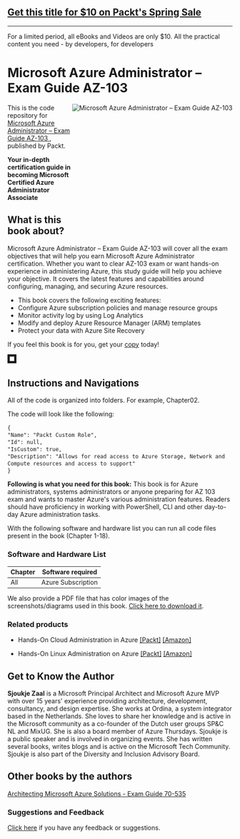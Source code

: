 ## [Get this title for $10 on Packt's Spring Sale](https://www.packt.com/B14606?utm_source=github&utm_medium=packt-github-repo&utm_campaign=spring_10_dollar_2022)
-----
For a limited period, all eBooks and Videos are only $10. All the practical content you need \- by developers, for developers

# Microsoft Azure Administrator – Exam Guide AZ-103 

<a href="https://www.packtpub.com/in/networking-and-servers/microsoft-azure-administrator-exam-guide-az-103?utm_source=github&utm_medium=repository&utm_campaign=9781838829025"><img src="https://www.packtpub.com/media/catalog/product/cache/e4d64343b1bc593f1c5348fe05efa4a6/b/1/b14606.png" alt="Microsoft Azure Administrator – Exam Guide AZ-103 " height="256px" align="right"></a>

This is the code repository for [Microsoft Azure Administrator – Exam Guide AZ-103 ](https://www.packtpub.com/in/networking-and-servers/microsoft-azure-administrator-exam-guide-az-103?utm_source=github&utm_medium=repository&utm_campaign=9781838829025), published by Packt.

**Your in-depth certification guide in becoming Microsoft Certified Azure Administrator Associate**

## What is this book about?
Microsoft Azure Administrator – Exam Guide AZ-103 will cover all the exam objectives that will help you earn Microsoft Azure Administrator certification. Whether you want to clear AZ-103 exam or want hands-on experience in administering Azure, this study guide will help you achieve your objective. It covers the latest features and capabilities around configuring, managing, and securing Azure resources.

* This book covers the following exciting features:
* Configure Azure subscription policies and manage resource groups 
* Monitor activity log by using Log Analytics 
* Modify and deploy Azure Resource Manager (ARM) templates 
* Protect your data with Azure Site Recovery 
 

If you feel this book is for you, get your [copy](https://www.amazon.com/dp/1838829024) today!

<a href="https://www.packtpub.com/?utm_source=github&utm_medium=banner&utm_campaign=GitHubBanner"><img src="https://raw.githubusercontent.com/PacktPublishing/GitHub/master/GitHub.png" 
alt="https://www.packtpub.com/" border="5" /></a>

## Instructions and Navigations
All of the code is organized into folders. For example, Chapter02.

The code will look like the following:
```
{
"Name": "Packt Custom Role",
"Id": null,
"IsCustom": true,
"Description": "Allows for read access to Azure Storage, Network and
Compute resources and access to support"
}
```

**Following is what you need for this book:**
This book is for Azure administrators, systems administrators or anyone preparing for AZ 103 exam and wants to master Azure's various administration features. Readers should have proficiency in working with PowerShell, CLI and other day-to-day Azure administration tasks.

With the following software and hardware list you can run all code files present in the book (Chapter 1-18).
### Software and Hardware List
| Chapter | Software required | 
| -------- | ------------------------------------ | 
| All | Azure Subscription |

We also provide a PDF file that has color images of the screenshots/diagrams used in this book. [Click here to download it](https://static.packt-cdn.com/downloads/9781838829025_ColorImages.pdf).

### Related products
* Hands-On Cloud Administration in Azure  [[Packt]](https://www.packtpub.com/in/virtualization-and-cloud/hands-cloud-administration-azure?utm_source=github&utm_medium=repository&utm_campaign=9781789134964) [[Amazon]](https://www.amazon.com/dp/178913496X)

* Hands-On Linux Administration on Azure  [[Packt]](https://www.packtpub.com/in/virtualization-and-cloud/hands-linux-administration-azure?utm_source=github&utm_medium=repository&utm_campaign=) [[Amazon]](https://www.amazon.com/dp/1789130964)


## Get to Know the Author
**Sjoukje Zaal**
 is a Microsoft Principal Architect and Microsoft Azure MVP with over 15 years' experience providing architecture, development, consultancy, and design expertise. She works at Ordina, a system integrator based in the Netherlands.
She loves to share her knowledge and is active in the Microsoft community as a co-founder of the Dutch user groups SP&C NL and MixUG. She is also a board member of Azure Thursdays. Sjoukje is a public speaker and is involved in organizing events. She has written several books, writes blogs and is active on the Microsoft Tech Community. Sjoukje is also part of the Diversity and Inclusion Advisory Board.


## Other books by the authors
[Architecting Microsoft Azure Solutions - Exam Guide 70-535](https://www.packtpub.com/virtualization-and-cloud/architecting-microsoft-azure-solutions-exam-guide-70-535?utm_source=github&utm_medium=repository&utm_campaign=9781788991735)

### Suggestions and Feedback
[Click here](https://docs.google.com/forms/d/e/1FAIpQLSdy7dATC6QmEL81FIUuymZ0Wy9vH1jHkvpY57OiMeKGqib_Ow/viewform) if you have any feedback or suggestions.


